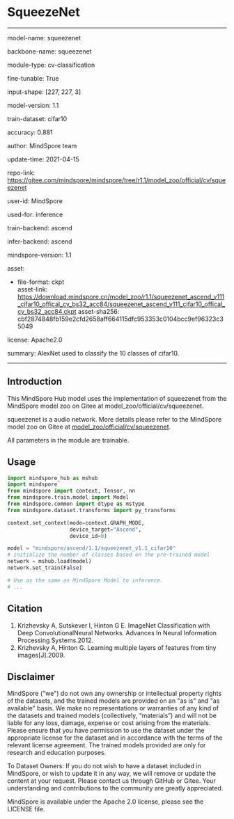 # SqueezeNet

---

model-name: squeezenet

backbone-name: squeezenet

module-type: cv-classification

fine-tunable: True

input-shape: [227, 227, 3]

model-version: 1.1

train-dataset: cifar10

accuracy: 0.881

author: MindSpore team

update-time: 2021-04-15

repo-link: <https://gitee.com/mindspore/mindspore/tree/r1.1/model_zoo/official/cv/squeezenet>

user-id: MindSpore

used-for: inference

train-backend: ascend

infer-backend: ascend

mindspore-version: 1.1

asset:

-
    file-format: ckpt  
    asset-link: <https://download.mindspore.cn/model_zoo/r1.1/squeezenet_ascend_v111_cifar10_offical_cv_bs32_acc84/squeezenet_ascend_v111_cifar10_offical_cv_bs32_acc84.ckpt>
    asset-sha256: cbf2874848fb159e2cfd2658aff664115dfc953353c0104bcc9ef96323c35049

license: Apache2.0

summary: AlexNet used to classify the 10 classes of cifar10.

---

## Introduction

This MindSpore Hub model uses the implementation of squeezenet from the MindSpore model zoo on Gitee at model_zoo/official/cv/squeezenet.

squeezenet is a audio network. More details please refer to the MindSpore model zoo on Gitee at [model_zoo/official/cv/squeezenet](https://gitee.com/mindspore/mindspore/blob/r1.1/model_zoo/official/cv/squeezenet/README.md).

All parameters in the module are trainable.

## Usage

```python
import mindspore_hub as mshub
import mindspore
from mindspore import context, Tensor, nn
from mindspore.train.model import Model
from mindspore.common import dtype as mstype
from mindspore.dataset.transforms import py_transforms

context.set_context(mode=context.GRAPH_MODE,
                    device_target="Ascend",
                    device_id=0)

model = "mindspore/ascend/1.1/squeezenet_v1.1_cifar10"
# initialize the number of classes based on the pre-trained model
network = mshub.load(model)
network.set_train(False)

# Use as the same as MindSpore Model to inference.
# ...
```

## Citation

1. Krizhevsky A, Sutskever I, Hinton G E. ImageNet Classification with Deep ConvolutionalNeural Networks. Advances In Neural Information Processing Systems.2012.
2. Krizhevsky A, Hinton G. Learning multiple layers of features from tiny images[J].2009.

## Disclaimer

MindSpore ("we") do not own any ownership or intellectual property rights of the datasets, and the trained models are provided on an "as is" and "as available" basis. We make no representations or warranties of any kind of the datasets and trained models (collectively, “materials”) and will not be liable for any loss, damage, expense or cost arising from the materials. Please ensure that you have permission to use the dataset under the appropriate license for the dataset and in accordance with the terms of the relevant license agreement. The trained models provided are only for research and education purposes.

To Dataset Owners: If you do not wish to have a dataset included in MindSpore, or wish to update it in any way, we will remove or update the content at your request. Please contact us through GitHub or Gitee. Your understanding and contributions to the community are greatly appreciated.

MindSpore is available under the Apache 2.0 license, please see the LICENSE file.